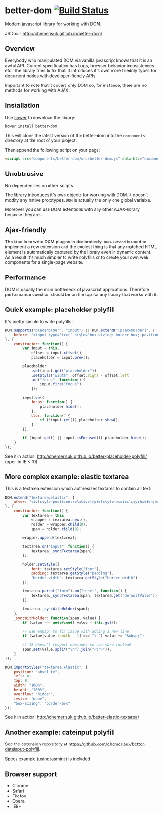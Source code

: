 better-dom [![Build Status](https://api.travis-ci.org/chemerisuk/better-dom.png?branch=master)](http://travis-ci.org/chemerisuk/better-dom)
==========
Modern javascript library for working with DOM. 

JSDoc - http://chemerisuk.github.io/better-dom/

Overview
--------
Everybody who manipulated DOM via vanilla javascript knows that it is an awful API. Current specification has bugs, browser behavior incosistences etc. The library tries to fix that: it introduces it's own more friednly types for document nodes with developer-fiendly APIs.

Important to note that it covers only DOM so, for instance, there are no methods for working with AJAX.

Installation
------------
Use [bower](http://bower.io/) to download the library:

    bower install better-dom

This will clone the latest version of the better-dom into the `components` directory at the root of your project.

Then append the following script on your page:

```html
<script src="components/better-dom/src/better-dom.js" data-htc="components/better-dom/src/better-dom.htc"></script>
```

Unobtrusive
-----------
No dependencies on other scripts.

The library introduces it's own objects for working with DOM. It doesn't modify any native prototypes. `DOM` is actually the only one global variable.

Moreover you can use DOM extentions with any other AJAX-library because they are...

Ajax-friendly
-------------
The idea is to write DOM plugins in declaratively. `DOM.extend` is used to implement a new extension and the coolest thing is that any matched HTML element is automatically captured by the library even in dynamic content. As a result it's much simpler to write [polyfills](#quick-example-placeholder-polyfill) or to create your own web components for a single-page website.

Performance
-----------
DOM is usually the main bottleneck of javascript applications. Therefore performance question should be on the top for any library that works with it.

Quick example: placeholder polyfill
-----------------------------------
It's pretty simple to write polyfills:

```js
DOM.supports("placeholder", "input") || DOM.extend("[placeholder]", {
    before: "<input type='text' style='box-sizing: border-box; position: absolute; color: graytext; background: transparent; border-color: transparent'/>"
}, {
    constructor: function() {
        var input = this,
            offset = input.offset(),
            placeholder = input.prev();

        placeholder
            .set(input.get("placeholder"))
            .setStyle("width", offset.right - offset.left)
            .on("focus", function() {
                input.fire("focus");
            });

        input.on({
            focus: function() {
                placeholder.hide();
            },
            blur: function() {
                if (!input.get()) placeholder.show();
            }
        });

        if (input.get() || input.isFocused()) placeholder.hide();
    }
});
```

See it in action: http://chemerisuk.github.io/better-placeholder-polyfill/ (open in IE < 10)

More complex example: elastic textarea
--------------------------------------
This is a textarea extension which autoresizes textarea to contain all text:

```js
DOM.extend("textarea.elastic", {
    after: "div[style=position:relative]>pre[style=visibility:hidden;margin:0;border-style:solid]>span[style=display:inline-block;white-space:pre-wrap]"
}, {
    constructor: function() {
        var textarea = this,
            wrapper = textarea.next(),
            holder = wrapper.child(0),
            span = holder.child(0);

        wrapper.append(textarea);

        textarea.on("input", function() {
            textarea._syncTextarea(span);
        });

        holder.setStyle({
            font: textarea.getStyle("font"),
            padding: textarea.getStyle("padding"),
            "border-width": textarea.getStyle("border-width")
        });

        textarea.parent("form").on("reset", function() {
            textarea._syncTextarea(span, textarea.get("defaultValue"));
        });

        textarea._syncWithHolder(span);
    },
    _syncWithHolder: function(span, value) {
        if (value === undefined) value = this.get();

        // use &nbsp; to fix issue with adding a new line
        if (value[value.length - 1] === "\n") value += "&nbsp;";
        
        // IE doesn't respect newlines so use <br> instead
        span.set(value.split("\n").join("<br>"));
    }
});

DOM.importStyles("textarea.elastic", {
    position: "absolute",
    left: 0,
    top: 0,
    width: "100%",
    height: "100%",
    overflow: "hidden",
    resize: "none",
    "box-sizing": "border-box"
});
```
See it in action: http://chemerisuk.github.io/better-elastic-textarea/

Another example: dateinput polyfill
-----------------------------------
See the extension repository at https://github.com/chemerisuk/better-dateinput-polyfill.

Specs example (using jasmine) is included.

Browser support
---------------
* Chrome
* Safari
* Firefox
* Opera
* IE8+

